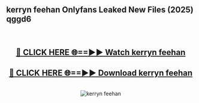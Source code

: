 <h2>kerryn feehan Onlyfans Leaked New Files (2025) qggd6</h2>
<br>
<div align="center">
<h2><a href="https://mediafiles.top/kerryn_feehan&ref=git" rel="nofollow">🔴 CLICK HERE 🌐==►► Watch kerryn feehan</a></h2>
<h2><a href="https://mediafiles.top/kerryn_feehan&ref=git" rel="nofollow">🔴 CLICK HERE 🌐==►► Download kerryn feehan</a></h2>
<br>
<a href="https://mediafiles.top/kerryn_feehan&ref=git" rel="nofollow" data-target="animated-image.originalLink"><img src="https://i.ibb.co.com/xMMVF88/686577567.gif" alt="kerryn feehan" style="max-width: 100%; display: inline-block;" data-target="animated-image.originalImage"></a>
</div>
<br>
<br>